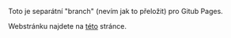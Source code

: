 Toto je separátní "branch" (nevím jak to přeložit) pro Gitub Pages.

Webstránku najdete na [této](https://creeper6530.github.io/Terminal_Cattus_Python/) stránce.
